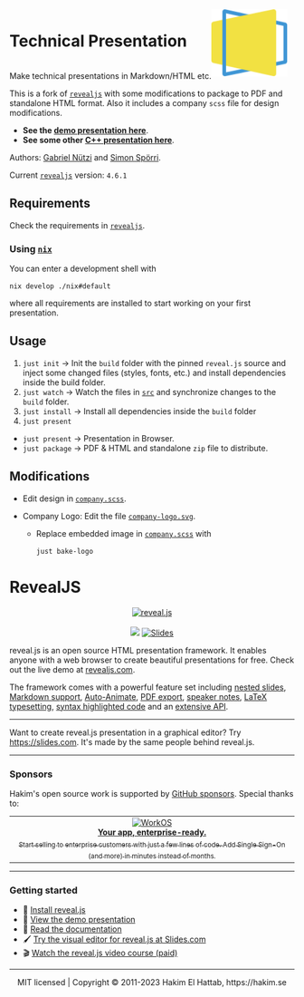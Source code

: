 <img src="docs/logo.svg" style="margin-right: 10pt;width:100pt" align="right">
<h1>Technical Presentation</h1>

<br>
Make technical presentations in Markdown/HTML etc.

This is a fork of [`revealjs`](https://github.com/hakimel/reveal.js) with some modifications to
package to PDF and standalone HTML format. Also it includes a company `scss`
file for design modifications.

- **See the [demo presentation here](https://gabyx.github.io/Technical-Presentation)**.
- **See some other [C++ presentation here](https://gabyx.github.io/tech-pr-cpp-value-catergories)**.

Authors: [Gabriel Nützi](https://github.com/gabyx) and [Simon Spörri](https://github.com/simonspoerri).

Current [`revealjs`](https://github.com/hakimel/reveal.js) version: `4.6.1`

## Requirements

Check the requirements in [`revealjs`](https://github.com/hakimel/reveal.js).

### Using [`nix`](https://nixos.org)

You can enter a development shell with

```shell
nix develop ./nix#default
```

where all requirements are installed to start working on your first
presentation.

## Usage

1. `just init` -> Init the `build` folder with the pinned `reveal.js` source and
   inject some changed files (styles, fonts, etc.) and install dependencies inside the build folder.
2. `just watch` -> Watch the files in [`src`](src/) and synchronize changes to the `build` folder.
3. `just install` -> Install all dependencies inside the `build` folder
4. `just present`

- `just present` -> Presentation in Browser.
- `just package` -> PDF & HTML and standalone `zip` file to distribute.

## Modifications

- Edit design in [`company.scss`](css/theme/source/company.scss).
- Company Logo: Edit the file [`company-logo.svg`](css/theme/source/files/company-logo.svg).

  - Replace embedded image in [`company.scss`](css/theme/source/company.scss) with

    ```shell
    just bake-logo
    ```

# RevealJS

<p align="center">
  <a href="https://revealjs.com">
  <img src="https://hakim-static.s3.amazonaws.com/reveal-js/logo/v1/reveal-black-text-sticker.png" alt="reveal.js" width="500">
  </a>
  <br><br>
  <a href="https://github.com/hakimel/reveal.js/actions"><img src="https://github.com/hakimel/reveal.js/workflows/tests/badge.svg"></a>
  <a href="https://slides.com/"><img src="https://s3.amazonaws.com/static.slid.es/images/slides-github-banner-320x40.png?1" alt="Slides" width="160" height="20"></a>
</p>

reveal.js is an open source HTML presentation framework. It enables anyone with a web browser to create beautiful presentations for free. Check out the live demo at [revealjs.com](https://revealjs.com/).

The framework comes with a powerful feature set including [nested slides](https://revealjs.com/vertical-slides/), [Markdown support](https://revealjs.com/markdown/), [Auto-Animate](https://revealjs.com/auto-animate/), [PDF export](https://revealjs.com/pdf-export/), [speaker notes](https://revealjs.com/speaker-view/), [LaTeX typesetting](https://revealjs.com/math/), [syntax highlighted code](https://revealjs.com/code/) and an [extensive API](https://revealjs.com/api/).

---

Want to create reveal.js presentation in a graphical editor? Try <https://slides.com>. It's made by the same people behind reveal.js.

---

### Sponsors

Hakim's open source work is supported by <a href="https://github.com/sponsors/hakimel">GitHub sponsors</a>. Special thanks to:

<div align="center">
  <table>
    <td align="center">
      <a href="https://workos.com/?utm_campaign=github_repo&utm_medium=referral&utm_content=revealjs&utm_source=github">
        <div>
          <img src="https://user-images.githubusercontent.com/629429/151508669-efb4c3b3-8fe3-45eb-8e47-e9510b5f0af1.svg" width="290" alt="WorkOS">
        </div>
        <b>Your app, enterprise-ready.</b>
        <div>
          <sub>Start selling to enterprise customers with just a few lines of code. Add Single Sign-On (and more) in minutes instead of months.</sup>
        </div>
      </a>
    </td>
  </table>
</div>

---

### Getting started

- 🚀 [Install reveal.js](https://revealjs.com/installation)
- 👀 [View the demo presentation](https://revealjs.com/demo)
- 📖 [Read the documentation](https://revealjs.com/markup/)
- 🖌 [Try the visual editor for reveal.js at Slides.com](https://slides.com/)
- 🎬 [Watch the reveal.js video course (paid)](https://revealjs.com/course)

---

<div align="center">
  MIT licensed | Copyright © 2011-2023 Hakim El Hattab, https://hakim.se
</div>
